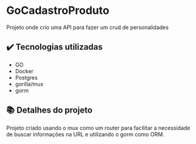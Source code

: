 # GoCadastroProduto
Projeto onde crio uma API para fazer um crud de personalidades


## ✔️ Tecnologias utilizadas

- GO
- Docker
- Postgres
- gorilla/mux
- gorm


## 📚 Detalhes do projeto

Projeto criado usando o mux como um router para facilitar a necessidade de buscar informações na URL e utilizando o gorm como ORM.
